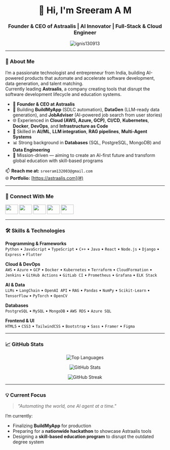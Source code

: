 <h1 align="center">🚀 Hi, I'm Sreeram A M</h1>
<h3 align="center">Founder & CEO of Astraalis | AI Innovator | Full-Stack & Cloud Engineer</h3>

<p align="center">
  <img src="https://komarev.com/ghpvc/?username=ignis130913&label=Profile%20Views&color=0e75b6&style=flat" alt="ignis130913" />
</p>

---

### 🌟 About Me
I’m a passionate technologist and entrepreneur from India, building AI-powered products that automate and accelerate software development, data generation, and talent matching.  
Currently leading **Astraalis**, a company creating tools that disrupt the software development lifecycle and education systems.

- 💼 **Founder & CEO at Astraalis**
- 🚀 Building **BuildMyApp** (SDLC automation), **DataGen** (LLM-ready data generation), and **JobAdviser** (AI-powered job search from user stories)
- 🌐 Experienced in **Cloud (AWS, Azure, GCP)**, **CI/CD**, **Kubernetes**, **Docker**, **DevOps**, and **Infrastructure as Code**
- 🤖 Skilled in **AI/ML**, **LLM integration**, **RAG pipelines**, **Multi-Agent Systems**
- 📊 Strong background in **Databases** (SQL, PostgreSQL, MongoDB) and **Data Engineering**
- 🎯 Mission-driven — aiming to create an AI-first future and transform global education with skill-based programs

📫 **Reach me at:** `sreeram132003@gmail.com`  
🌐 **Portfolio:** [https://astraalis.com](#) 

---

### 🤝 Connect With Me
<p align="left">
<a href="https://linkedin.com/in/sreeram-am" target="_blank"><img src="https://raw.githubusercontent.com/rahuldkjain/github-profile-readme-generator/master/src/images/icons/Social/linked-in-alt.svg" height="30" width="40" /></a>
<a href="https://instagram.com/m.r_c.r.a.z.y" target="_blank"><img src="https://raw.githubusercontent.com/rahuldkjain/github-profile-readme-generator/master/src/images/icons/Social/instagram.svg" height="30" width="40" /></a>
<a href="https://www.hackerrank.com/sreeram132003" target="_blank"><img src="https://raw.githubusercontent.com/rahuldkjain/github-profile-readme-generator/master/src/images/icons/Social/hackerrank.svg" height="30" width="40" /></a>
<a href="https://www.leetcode.com/ignis13" target="_blank"><img src="https://raw.githubusercontent.com/rahuldkjain/github-profile-readme-generator/master/src/images/icons/Social/leet-code.svg" height="30" width="40" /></a>
<a href="https://auth.geeksforgeeks.org/user/sreeramt46a" target="_blank"><img src="https://raw.githubusercontent.com/rahuldkjain/github-profile-readme-generator/master/src/images/icons/Social/geeks-for-geeks.svg" height="30" width="40" /></a>
</p>

---

### 🛠️ Skills & Technologies

**Programming & Frameworks**  
`Python` • `JavaScript` • `TypeScript` • `C++` • `Java` • `React` • `Node.js` • `Django` • `Express` • `Flutter`

**Cloud & DevOps**  
`AWS` • `Azure` • `GCP` • `Docker` • `Kubernetes` • `Terraform` • `CloudFormation` • `Jenkins` • `GitHub Actions` • `GitLab CI` • `Prometheus` • `Grafana` • `ELK Stack`

**AI & Data**  
`LLMs` • `LangChain` • `OpenAI API` • `RAG` • `Pandas` • `NumPy` • `Scikit-Learn` • `TensorFlow` • `PyTorch` • `OpenCV`

**Databases**  
`PostgreSQL` • `MySQL` • `MongoDB` • `AWS RDS` • `Azure SQL`

**Frontend & UI**  
`HTML5` • `CSS3` • `TailwindCSS` • `Bootstrap` • `Sass` • `Framer` • `Figma`

---

### 📈 GitHub Stats
<p align="center">
  <img src="https://github-readme-stats.vercel.app/api/top-langs?username=ignis130913&show_icons=true&locale=en&layout=compact" alt="Top Languages" />
</p>
<p align="center">
  <img src="https://github-readme-stats.vercel.app/api?username=ignis130913&show_icons=true&locale=en" alt="GitHub Stats" />
</p>
<p align="center">
  <img src="https://github-readme-streak-stats.herokuapp.com/?user=ignis130913" alt="GitHub Streak" />
</p>

---

### 💡 Current Focus
> *"Automating the world, one AI agent at a time."*

I’m currently:
- Finalizing **BuildMyApp** for production
- Preparing for a **nationwide hackathon** to showcase Astraalis tools
- Designing a **skill-based education program** to disrupt the outdated degree system
